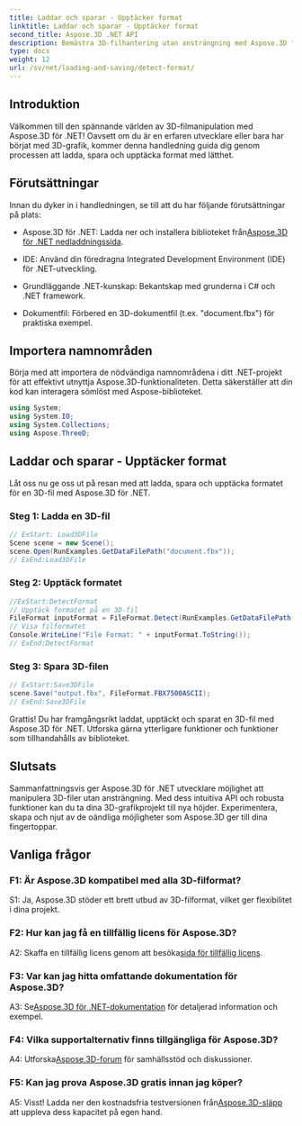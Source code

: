 ```yaml
---
title: Laddar och sparar - Upptäcker format
linktitle: Laddar och sparar - Upptäcker format
second_title: Aspose.3D .NET API
description: Bemästra 3D-filhantering utan ansträngning med Aspose.3D för .NET. Ladda, spara och identifiera format sömlöst.
type: docs
weight: 12
url: /sv/net/loading-and-saving/detect-format/
---
```

## Introduktion

Välkommen till den spännande världen av 3D-filmanipulation med Aspose.3D för .NET! Oavsett om du är en erfaren utvecklare eller bara har börjat med 3D-grafik, kommer denna handledning guida dig genom processen att ladda, spara och upptäcka format med lätthet.

## Förutsättningar

Innan du dyker in i handledningen, se till att du har följande förutsättningar på plats:

-  Aspose.3D för .NET: Ladda ner och installera biblioteket från[Aspose.3D för .NET nedladdningssida](https://releases.aspose.com/3d/net/).

- IDE: Använd din föredragna Integrated Development Environment (IDE) för .NET-utveckling.

- Grundläggande .NET-kunskap: Bekantskap med grunderna i C# och .NET framework.

- Dokumentfil: Förbered en 3D-dokumentfil (t.ex. "document.fbx") för praktiska exempel.

## Importera namnområden

Börja med att importera de nödvändiga namnområdena i ditt .NET-projekt för att effektivt utnyttja Aspose.3D-funktionaliteten. Detta säkerställer att din kod kan interagera sömlöst med Aspose-biblioteket.

```csharp
using System;
using System.IO;
using System.Collections;
using Aspose.ThreeD;
```

## Laddar och sparar - Upptäcker format

Låt oss nu ge oss ut på resan med att ladda, spara och upptäcka formatet för en 3D-fil med Aspose.3D för .NET.

### Steg 1: Ladda en 3D-fil

```csharp
// ExStart: Load3DFile
Scene scene = new Scene();
scene.Open(RunExamples.GetDataFilePath("document.fbx"));
// ExEnd:Load3DFile
```

### Steg 2: Upptäck formatet

```csharp
//ExStart:DetectFormat
// Upptäck formatet på en 3D-fil
FileFormat inputFormat = FileFormat.Detect(RunExamples.GetDataFilePath("document.fbx"));
// Visa filformatet
Console.WriteLine("File Format: " + inputFormat.ToString());
// ExEnd:DetectFormat
```

### Steg 3: Spara 3D-filen

```csharp
// ExStart:Save3DFile
scene.Save("output.fbx", FileFormat.FBX7500ASCII);
// ExEnd:Save3DFile
```

Grattis! Du har framgångsrikt laddat, upptäckt och sparat en 3D-fil med Aspose.3D för .NET. Utforska gärna ytterligare funktioner och funktioner som tillhandahålls av biblioteket.

## Slutsats

Sammanfattningsvis ger Aspose.3D för .NET utvecklare möjlighet att manipulera 3D-filer utan ansträngning. Med dess intuitiva API och robusta funktioner kan du ta dina 3D-grafikprojekt till nya höjder. Experimentera, skapa och njut av de oändliga möjligheter som Aspose.3D ger till dina fingertoppar.

## Vanliga frågor

### F1: Är Aspose.3D kompatibel med alla 3D-filformat?

S1: Ja, Aspose.3D stöder ett brett utbud av 3D-filformat, vilket ger flexibilitet i dina projekt.

### F2: Hur kan jag få en tillfällig licens för Aspose.3D?

 A2: Skaffa en tillfällig licens genom att besöka[sida för tillfällig licens](https://purchase.aspose.com/temporary-license/).

### F3: Var kan jag hitta omfattande dokumentation för Aspose.3D?

 A3: Se[Aspose.3D för .NET-dokumentation](https://reference.aspose.com/3d/net/) för detaljerad information och exempel.

### F4: Vilka supportalternativ finns tillgängliga för Aspose.3D?

 A4: Utforska[Aspose.3D-forum](https://forum.aspose.com/c/3d/18) för samhällsstöd och diskussioner.

### F5: Kan jag prova Aspose.3D gratis innan jag köper?

A5: Visst! Ladda ner den kostnadsfria testversionen från[Aspose.3D-släpp](https://releases.aspose.com/) att uppleva dess kapacitet på egen hand.
